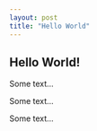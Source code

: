 ```yaml
---
layout: post
title: "Hello World"
---
```


## Hello World!

Some text...

Some text...

Some text...
